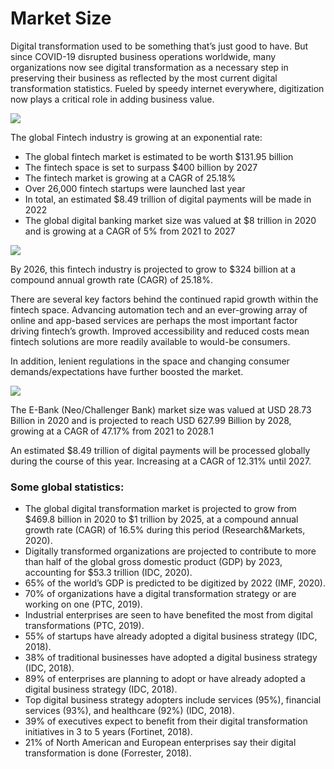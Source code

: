 # Market Size

Digital transformation used to be something that’s just good to have. But since COVID-19 disrupted business operations worldwide, many organizations now see digital transformation as a necessary step in preserving their business as reflected by the most current digital transformation statistics. Fueled by speedy internet everywhere, digitization now plays a critical role in adding business value.

![](img/fintech_market_size.png)

The global Fintech industry is growing at an exponential rate: 
- The global fintech market is estimated to be worth $131.95 billion
- The fintech space is set to surpass $400 billion by 2027
- The fintech market is growing at a CAGR of 25.18%
- Over 26,000 fintech startups were launched last year
- In total, an estimated $8.49 trillion of digital payments will be made in 2022
- The global digital banking market size was valued at $8 trillion in 2020 and is growing at a CAGR of 5% from 2021 to 2027

![](img/fintech_market_growth.png)

By 2026, this fintech industry is projected to grow to $324 billion at a compound annual growth rate (CAGR) of 25.18%. 

There are several key factors behind the continued rapid growth within the fintech space. Advancing automation tech and an ever-growing array of online and app-based services are perhaps the most important factor driving fintech’s growth. Improved accessibility and reduced costs mean fintech solutions are more readily available to would-be consumers.

In addition, lenient regulations in the space and changing consumer demands/expectations have further boosted the market.

![](img/digital_banking_market.png)

The E-Bank (Neo/Challenger Bank) market size was valued at USD 28.73 Billion in 2020 and is projected to reach USD 627.99 Billion by 2028, growing at a CAGR of 47.17% from 2021 to 2028.1  

An estimated $8.49 trillion of digital payments will be processed globally during the course of this year. Increasing at a CAGR of 12.31% until 2027.

### Some global statistics: 

- The global digital transformation market is projected to grow from $469.8 billion in 2020 to $1 trillion by 2025, at a compound annual growth rate (CAGR) of 16.5% during this period (Research&Markets, 2020).
- Digitally transformed organizations are projected to contribute to more than half of the global gross domestic product (GDP) by 2023, accounting for $53.3 trillion (IDC, 2020).
- 65% of the world’s GDP is predicted to be digitized by 2022 (IMF, 2020).
- 70% of organizations have a digital transformation strategy or are working on one (PTC, 2019).
- Industrial enterprises are seen to have benefited the most from digital transformations (PTC, 2019).
- 55% of startups have already adopted a digital business strategy (IDC, 2018).
- 38% of traditional businesses have adopted a digital business strategy (IDC, 2018).
- 89% of enterprises are planning to adopt or have already adopted a digital business strategy (IDC, 2018).
- Top digital business strategy adopters include services (95%), financial services (93%), and healthcare (92%) (IDC, 2018).
- 39% of executives expect to benefit from their digital transformation initiatives in 3 to 5 years (Fortinet, 2018).
- 21% of North American and European enterprises say their digital transformation is done (Forrester, 2018).